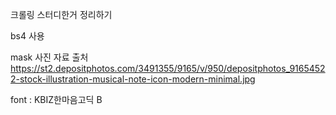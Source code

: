 크롤링 스터디한거 정리하기

bs4 사용

mask 사진 자료 출처 https://st2.depositphotos.com/3491355/9165/v/950/depositphotos_91654522-stock-illustration-musical-note-icon-modern-minimal.jpg

font : KBIZ한마음고딕 B
